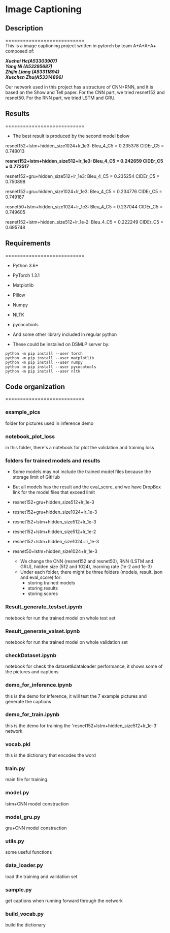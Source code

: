 # Image Captioning
## Description 
===========================<br> 
This is a image captioning project written in pytorch by team A+A+A+A+ composed of: 

***Xuehai He(A53303907)<br>***
***Yang Ni (A53295687)<br>***
***Zhijin Liang (A53311894)<br>***
***Xuechen Zhu(A53314896)<br>***

Our network used in this project has a structure of CNN+RNN, and it is based on the Show and Tell paper.
For the CNN part, we tried resnet152 and resnet50. For the RNN part, we tried LSTM and GRU.

## Results
===========================<br>
- The best result is produced by the second model below


resnet152+lstm+hidden_size1024+lr_1e3: Bleu_4_C5 = 0.235378 CIDEr_C5 = 0.748013

**resnet152+lstm+hidden_size512+lr_1e3: Bleu_4_C5 = 0.242659 CIDEr_C5 = 0.772517**

resnet152+gru+hidden_size512+lr_1e3: Bleu_4_C5 = 0.235254 CIDEr_C5 = 0.750898

resnet152+gru+hidden_size1024+lr_1e3: Bleu_4_C5 = 0.234776 CIDEr_C5 = 0.749187

resnet50+lstm+hidden_size1024+lr_1e3: Bleu_4_C5 = 0.237044 CIDEr_C5 = 0.749605

resnet152+lstm+hidden_size512+lr_1e-2: Bleu_4_C5 = 0.222249 CIDEr_C5 = 0.695748

## Requirements
===========================<br>
- Python 3.6+
- PyTorch 1.3.1
- Matplotlib
- Pillow
- Numpy
- NLTK
- pycocotools
- And some other library included in regular python

- These could be installed on DSMLP server by:
```
python -m pip install --user torch
python -m pip install --user matplotlib
python -m pip install --user numpy
python -m pip install --user pycocotools
python -m pip install --user nltk
```

## Code organization
===========================<br>
### example_pics
folder for pictures used in inference demo
### notebook_plot_loss
in this folder, there's a notebook for plot the validation and training loss
### folders for trained models and results
- Some models may not include the trained model files because the storage limit of GitHub
- But all models has the result and the eval_score, and we have DropBox link for the model files that exceed limit

- resnet152+gru+hidden_size512+lr_1e-3
- resnet152+gru+hidden_size1024+lr_1e-3
- resnet152+lstm+hidden_size512+lr_1e-3
- resnet152+lstm+hidden_size512+lr_1e-2
- resnet152+lstm+hidden_size1024+lr_1e-3
- resnet50+lstm+hidden_size1024+lr_1e-3
	- We change the CNN (resnet152 and resnet50), RNN (LSTM and GRU), hidden size (512 and 1024), learning rate (1e-2 and 1e-3)
	- Under each folder, there might be three folders (models, result_json and eval_score) for: 
		- storing trained models
		- storing results
		- storing scores

### Result_generate_testset.ipynb
notebook for run the trained model on whole test set
### Result_generate_valset.ipynb
notebook for run the trained model on whole validation set
### checkDataset.ipynb
notebook for check the dataset&dataloader performance, it shows some of the pictures and captions
### demo_for_inference.ipynb
this is the demo for inference, it will test the 7 example pictures and generate the captions
### demo_for_train.ipynb
this is the demo for training the 'resnet152+lstm+hidden_size512+lr_1e-3' network
### vocab.pkl
this is the dictionary that encodes the word
### train.py
main file for training
### model.py
lstm+CNN model construction
### model_gru.py
gru+CNN model construction
### utils.py
some useful functions
### data_loader.py
load the training and validation set
### sample.py
get captions when running forward through the network
### build_vocab.py
build the dictionary
